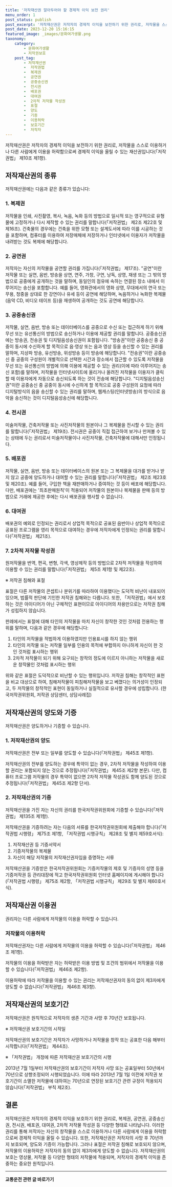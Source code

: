 ```yaml
---
title: '저작재산권 알아두어야 할 경제적 이익 보전 권리'
menu_order: 1
post_status: publish
post_excerpt: '저작재산권은 저작자의 경제적 이익을 보전하기 위한 권리로, 저작물을 스스로 이용하거나 다른 사람에게 이용을 허락함으로써 경제적 이익을 올릴 수 있는 재산권입니다  저작권법  제10조 제1항 .'
post_date: 2023-12-20 15:16:15
featured_image: _images/문화여가생활.png
taxonomy:
    category:
        - 문화여가생활
        - 저작권보호
    post_tag:
        - 저작재산권
        -  저작권법
        -  복제권
        -  공연권
        -  공중송신권
        -  전시권
        -  배포권
        -  대여권
        -  2차적 저작물 작성권
        -  표절
        -  양도
        -  기증
        -  이용허락
        -  보호기간
        -  저작자
---
```



저작재산권은 저작자의 경제적 이익을 보전하기 위한 권리로, 저작물을 스스로 이용하거나 다른 사람에게 이용을 허락함으로써 경제적 이익을 올릴 수 있는 재산권입니다(「저작권법」 제10조 제1항).

## 저작재산권의 종류

저작재산권에는 다음과 같은 종류가 있습니다:

### 1. 복제권

저작물을 인쇄, 사진촬영, 복사, 녹음, 녹화 등의 방법으로 일시적 또는 영구적으로 유형물에 고정하거나 다시 제작할 수 있는 권리를 말합니다(「저작권법」 제2조 제22호 및 제16조). 건축물의 경우에는 건축을 위한 모형 또는 설계도서에 따라 이를 시공하는 것을 포함하며, 컴퓨터를 이용하여 저장매체에 저장하거나 인터넷에서 이용자가 저작물을 내려받는 것도 복제에 해당합니다.

### 2. 공연권

저작자는 자신의 저작물을 공연할 권리를 가집니다(「저작권법」 제17조). "공연"이란 저작물 또는 실연, 음반, 방송을 상연, 연주, 가창, 구연, 낭독, 상영, 재생 또는 그 밖의 방법으로 공중에게 공개하는 것을 말하며, 동일인의 점유에 속하는 연결된 장소 내에서 이루어지는 송신을 포함합니다. 예를 들어, 영화관에서의 영화 상영, 무대에서의 연극 또는 무용, 청중을 상대로 한 강연이나 유세 등이 공연에 해당하며, 녹음하거나 녹화한 복제물(음악 CD, 비디오 테이프 등)을 재생하여 공개하는 것도 공연에 해당합니다.

### 3. 공중송신권

저작물, 실연, 음반, 방송 또는 데이터베이스를 공중으로 수신 또는 접근하게 하기 위해 무선 또는 유선통신의 방법으로 송신하거나 이용에 제공할 권리를 말합니다. 공중송신권에는 방송권, 전송권 및 디지털음성송신권이 포함됩니다. "방송권"이란 공중송신 중 공중이 동시에 수신하게 할 목적으로 음·영상 또는 음과 영상 등을 송신할 수 있는 권리를 말하며, 지상파 방송, 유선방송, 위성방송 등이 방송에 해당합니다. "전송권"이란 공중송신 중 공중의 구성원이 개별적으로 선택한 시간과 장소에서 접근할 수 있도록 저작물을 무선 또는 유선통신의 방법에 의해 이용에 제공할 수 있는 권리(이에 따라 이루어지는 송신 포함)를 말하며, 저작물을 인터넷사이트에 올리거나 올려진 저작물을 이용자가 클릭할 때 이용자에게 자동으로 송신되도록 하는 것이 전송에 해당합니다. "디지털음성송신권"이란 공중송신 중 공중이 동시에 수신하게 할 목적으로 공중 구성원의 요청에 따라 디지털방식의 음을 송신할 수 있는 권리를 말하며, 웹캐스팅(인터넷방송)의 방식으로 음악을 송신하는 것이 디지털음성송신에 해당합니다.

### 4. 전시권

미술저작물, 건축저작물 또는 사진저작물의 원본이나 그 복제물을 전시할 수 있는 권리를 말합니다(「저작권법」 제19조). 전시권은 공중이 직접 접근하여 보거나 만져볼 수 있는 상태에 두는 권리로서 미술저작물이나 사진저작물, 건축저작물에 대해서만 인정됩니다.

### 5. 배포권

저작물, 실연, 음반, 방송 또는 데이터베이스의 원본 또는 그 복제물을 대가를 받거나 받지 않고 공중에 양도하거나 대여할 수 있는 권리를 말합니다(「저작권법」 제2조 제23호 및 제20조). 예를 들어, 구입한 책을 재판매하거나 증여하는 것 등이 배포에 해당합니다. 다만, 배포권에는 '최초판매원칙'이 적용되어 저작물의 원본이나 복제물을 판매 등의 방법으로 거래에 제공한 후에는 다시 배포권을 행사할 수 없습니다.

### 6. 대여권

배포권의 예외로 인정되는 권리로서 상업적 목적으로 공표된 음반이나 상업적 목적으로 공표된 프로그램을 영리 목적으로 대여하는 경우에 저작자에게 인정되는 권리를 말합니다(「저작권법」 제21조).

### 7. 2차적 저작물 작성권

원저작물을 번역, 편곡, 변형, 각색, 영상제작 등의 방법으로 2차적 저작물을 작성하여 이용할 수 있는 권리를 말합니다(「저작권법」 제5조 제1항 및 제22조).

※ 저작권 침해와 표절

표절은 다른 저작물의 콘셉트나 분위기를 따라하여 이용했다는 도덕적 비난이 내포되어 있으며, 법률적 판단에 기인한 저작권 침해와는 다릅니다. 또한, 「저작권법」에서 보호하는 것은 아이디어가 아닌 구체적인 표현이므로 아이디어의 차용만으로는 저작권 침해가 성립하지 않습니다.

판례에서는 표절에 대해 타인의 저작물을 마치 자신이 창작한 것인 것처럼 전용하는 행위를 말하며, 다음과 같은 경우에 해당합니다:
1. 타인의 저작물을 적법하게 이용하였지만 인용표시를 하지 않는 행위
2. 타인의 저작물 또는 저작물 일부를 인용의 목적에 부합하지 아니하게 자신이 한 것인 것처럼 표시하는 행위
3. 2차적 저작물이 되기 위해 요구되는 창작의 정도에 이르지 아니하는 저작물을 새로운 창작물인 것처럼 표시하는 행위

위와 같은 표절은 도덕적으로 비난할 수 있는 행위입니다. 저작권 침해는 창작적인 표현을 비교 대상으로 하여, 침해저작물이 피침해저작물을 보고 베꼈다는 의거성이 인정되고, 두 저작물의 창작적인 표현이 동일하거나 실질적으로 유사할 경우에 성립합니다. (한국저작권위원회, 저작권 상담센터, 상담사례집)

## 저작재산권의 양도와 기증

저작재산권은 양도하거나 기증할 수 있습니다.

### 1. 저작재산권의 양도

저작재산권은 전부 또는 일부를 양도할 수 있습니다(「저작권법」 제45조 제1항).

저작재산권의 전부를 양도하는 경우에 특약이 없는 경우, 2차적 저작물을 작성하여 이용할 권리는 포함되지 않는 것으로 추정됩니다(「저작권법」 제45조 제2항 본문). 다만, 컴퓨터 프로그램 저작물의 경우 특약이 없으면 2차적 저작물 작성권도 함께 양도된 것으로 추정됩니다(「저작권법」 제45조 제2항 단서).

### 2. 저작재산권의 기증

저작재산권을 가진 자는 자신의 권리를 한국저작권위원회에 기증할 수 있습니다(「저작권법」 제135조 제1항).

저작재산권을 기증하려는 자는 다음의 서류를 한국저작권위원회에 제출해야 합니다(「저작권법 시행령」 제75조 제1항, 「저작권법 시행규칙」 제28조 및 별지 제59호서식):
1. 저작재산권 등 기증서약서
2. 기증저작물의 복제물
3. 자신이 해당 저작물의 저작재산권자임을 증명하는 서류

저작재산권을 기증받은 한국저작권위원회는 기증저작물의 제호 및 기증자의 성명 등을 기증저작권 등 관리대장에 적고 한국저작권위원회 인터넷 홈페이지에 게시해야 합니다(「저작권법 시행령」 제75조 제2항, 「저작권법 시행규칙」 제29조 및 별지 제60호서식).

## 저작재산권 이용권

권리자는 다른 사람에게 저작물의 이용을 허락할 수 있습니다.

### 저작물의 이용허락

저작재산권자는 다른 사람에게 저작물의 이용을 허락할 수 있습니다(「저작권법」 제46조 제1항).

저작물의 이용을 허락받은 자는 허락받은 이용 방법 및 조건의 범위에서 저작물을 이용할 수 있습니다(「저작권법」 제46조 제2항).

이용허락에 따라 저작물을 이용할 수 있는 권리는 저작재산권자의 동의 없이 제3자에게 양도할 수 없습니다(「저작권법」 제46조 제3항).

## 저작재산권의 보호기간

저작재산권은 원칙적으로 저작자의 생존 기간과 사망 후 70년간 보호됩니다.

※ 저작재산권 보호기간의 시작일

저작재산권의 보호기간은 저작자가 사망하거나 저작물을 창작 또는 공표한 다음 해부터 시작합니다(「저작권법」 제44조).

※ 「저작권법」 개정에 따른 저작재산권 보호기간의 시행

2013년 7월 1일부터 저작재산권의 보호기간이 저작자 사망 또는 공표일부터 50년에서 70년으로 상향조정되어 시행되었습니다. 이에 따라 2013년 7월 1일 이전에 저작권 보호기간이 소멸한 저작물에 대하여는 70년으로 연장된 보호기간 관련 규정이 적용되지 않습니다(「저작권법」 부칙 제2조).

## 결론

저작재산권은 저작자의 경제적 이익을 보호하기 위한 권리로, 복제권, 공연권, 공중송신권, 전시권, 배포권, 대여권, 2차적 저작물 작성권 등 다양한 형태로 나타납니다. 이러한 권리를 통해 저작자는 자신의 창작물을 스스로 이용하거나 다른 사람에게 이용을 허락함으로써 경제적 이익을 올릴 수 있습니다. 또한, 저작재산권은 저작자의 사망 후 70년까지 보호되며, 양도와 기증이 가능합니다. 그러나 표절은 저작권 침해로 보호되지 않으며, 저작물의 이용허락은 저작자의 동의 없이 제3자에게 양도할 수 없습니다. 저작재산권의 보호는 영상물, 저작물 등 다양한 형태의 저작물에 적용되며, 저작자의 경제적 이익을 존중하는 중요한 원칙입니다.
<!-- wp:separator -->
<hr class="wp-block-separator has-alpha-channel-opacity"/>
<!-- /wp:separator -->

<!-- wp:group {"backgroundColor":"base","layout":{"type":"constrained"}} -->
<div class="wp-block-group has-base-background-color has-background"><!-- wp:paragraph {"align":"center","fontSize":"medium"} -->
<p class="has-text-align-center has-large-font-size"><strong>교통운전 관련 글 바로가기</strong></p>
<!-- /wp:paragraph -->


<!-- wp:latest-posts
{"categories":[{"id":1440,"count":19,"description":"","link":"https://uknowlaw.com/category/%ea%b5%90%ed%86%b5%ec%9a%b4%ec%a0%84/","name":"교통운전","slug":"교통운전","taxonomy":"category","parent":0,"meta":[],"_links":{"self":[{"href":"https://uknowlaw.com/wp-json/wp/v2/categories/1440"}],"collection":[{"href":"https://uknowlaw.com/wp-json/wp/v2/categories"}],"about":[{"href":"https://uknowlaw.com/wp-json/wp/v2/taxonomies/category"}],"wp:post_type":[{"href":"https://uknowlaw.com/wp-json/wp/v2/posts?categories=1440"}],"curies":[{"name":"wp","href":"https://api.w.org/{rel}","templated":true}]}}],"postsToShow":100,"excerptLength":28,"postLayout":"grid","columns":2,"featuredImageAlign":"left","featuredImageSizeSlug":"large","fontSize":"small"} /--></div>
<!-- /wp:group -->